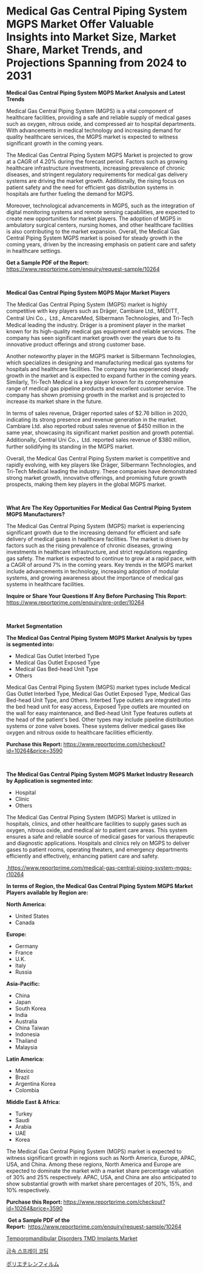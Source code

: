 <p><h1>Medical Gas Central Piping System MGPS Market Offer Valuable Insights into Market Size, Market Share, Market Trends, and Projections Spanning from 2024 to 2031</h1></p><p><strong>Medical Gas Central Piping System MGPS Market Analysis and Latest Trends</strong></p>
<p><p>Medical Gas Central Piping System (MGPS) is a vital component of healthcare facilities, providing a safe and reliable supply of medical gases such as oxygen, nitrous oxide, and compressed air to hospital departments. With advancements in medical technology and increasing demand for quality healthcare services, the MGPS market is expected to witness significant growth in the coming years.</p><p>The Medical Gas Central Piping System MGPS Market is projected to grow at a CAGR of 4.20% during the forecast period. Factors such as growing healthcare infrastructure investments, increasing prevalence of chronic diseases, and stringent regulatory requirements for medical gas delivery systems are driving the market growth. Additionally, the rising focus on patient safety and the need for efficient gas distribution systems in hospitals are further fueling the demand for MGPS.</p><p>Moreover, technological advancements in MGPS, such as the integration of digital monitoring systems and remote sensing capabilities, are expected to create new opportunities for market players. The adoption of MGPS in ambulatory surgical centers, nursing homes, and other healthcare facilities is also contributing to the market expansion. Overall, the Medical Gas Central Piping System MGPS market is poised for steady growth in the coming years, driven by the increasing emphasis on patient care and safety in healthcare settings.</p></p>
<p><strong>Get a Sample PDF of the Report:&nbsp;</strong> <a href="https://www.reportprime.com/enquiry/request-sample/10264">https://www.reportprime.com/enquiry/request-sample/10264</a></p>
<p>&nbsp;</p>
<p><strong>Medical Gas Central Piping System MGPS Major Market Players</strong></p>
<p><p>The Medical Gas Central Piping System (MGPS) market is highly competitive with key players such as Dräger, Cambiare Ltd., MEDITT, Central Uni Co.，Ltd., AmcareMed, Silbermann Technologies, and Tri-Tech Medical leading the industry. Dräger is a prominent player in the market known for its high-quality medical gas equipment and reliable services. The company has seen significant market growth over the years due to its innovative product offerings and strong customer base.</p><p>Another noteworthy player in the MGPS market is Silbermann Technologies, which specializes in designing and manufacturing medical gas systems for hospitals and healthcare facilities. The company has experienced steady growth in the market and is expected to expand further in the coming years. Similarly, Tri-Tech Medical is a key player known for its comprehensive range of medical gas pipeline products and excellent customer service. The company has shown promising growth in the market and is projected to increase its market share in the future.</p><p>In terms of sales revenue, Dräger reported sales of $2.76 billion in 2020, indicating its strong presence and revenue generation in the market. Cambiare Ltd. also reported robust sales revenue of $450 million in the same year, showcasing its significant market position and growth potential. Additionally, Central Uni Co.，Ltd. reported sales revenue of $380 million, further solidifying its standing in the MGPS market.</p><p>Overall, the Medical Gas Central Piping System market is competitive and rapidly evolving, with key players like Dräger, Silbermann Technologies, and Tri-Tech Medical leading the industry. These companies have demonstrated strong market growth, innovative offerings, and promising future growth prospects, making them key players in the global MGPS market.</p></p>
<p>&nbsp;</p>
<p><strong>What Are The Key Opportunities For Medical Gas Central Piping System MGPS Manufacturers?</strong></p>
<p><p>The Medical Gas Central Piping System (MGPS) market is experiencing significant growth due to the increasing demand for efficient and safe delivery of medical gases in healthcare facilities. The market is driven by factors such as the rising prevalence of chronic diseases, growing investments in healthcare infrastructure, and strict regulations regarding gas safety. The market is expected to continue to grow at a rapid pace, with a CAGR of around 7% in the coming years. Key trends in the MGPS market include advancements in technology, increasing adoption of modular systems, and growing awareness about the importance of medical gas systems in healthcare facilities.</p></p>
<p><strong>Inquire or Share Your Questions If Any Before Purchasing This Report:</strong> <a href="https://www.reportprime.com/enquiry/pre-order/10264">https://www.reportprime.com/enquiry/pre-order/10264</a></p>
<p>&nbsp;</p>
<p><strong>Market Segmentation</strong></p>
<p><strong>The Medical Gas Central Piping System MGPS Market Analysis by types is segmented into:</strong></p>
<p><ul><li>Medical Gas Outlet Interbed Type</li><li>Medical Gas Outlet Exposed Type</li><li>Medical Gas Bed-head Unit Type</li><li>Others</li></ul></p>
<p><p>Medical Gas Central Piping System (MGPS) market types include Medical Gas Outlet Interbed Type, Medical Gas Outlet Exposed Type, Medical Gas Bed-head Unit Type, and Others. Interbed Type outlets are integrated into the bed head unit for easy access, Exposed Type outlets are mounted on the wall for easy maintenance, and Bed-head Unit Type features outlets at the head of the patient's bed. Other types may include pipeline distribution systems or zone valve boxes. These systems deliver medical gases like oxygen and nitrous oxide to healthcare facilities efficiently.</p></p>
<p><strong>Purchase this Report:&nbsp;</strong><a href="https://www.reportprime.com/checkout?id=10264&price=3590">https://www.reportprime.com/checkout?id=10264&price=3590</a></p>
<p>&nbsp;</p>
<p><strong>The Medical Gas Central Piping System MGPS Market Industry Research by Application is segmented into:</strong></p>
<p><ul><li>Hospital</li><li>Clinic</li><li>Others</li></ul></p>
<p><p>The Medical Gas Central Piping System (MGPS) Market is utilized in hospitals, clinics, and other healthcare facilities to supply gases such as oxygen, nitrous oxide, and medical air to patient care areas. This system ensures a safe and reliable source of medical gases for various therapeutic and diagnostic applications. Hospitals and clinics rely on MGPS to deliver gases to patient rooms, operating theaters, and emergency departments efficiently and effectively, enhancing patient care and safety.</p></p>
<p><a href="https://www.reportprime.com/medical-gas-central-piping-system-mgps-r10264">&nbsp;https://www.reportprime.com/medical-gas-central-piping-system-mgps-r10264</a></p>
<p><strong>In terms of Region, the Medical Gas Central Piping System MGPS Market Players available by Region are:</strong></p>
<p>
    <p> <strong> North America: </strong>
        <ul>
            <li>United States</li>
            <li>Canada</li>
        </ul>
        </p> 
    <p> <strong> Europe: </strong>
        <ul>
            <li>Germany</li>
            <li>France</li>
            <li>U.K.</li>
            <li>Italy</li>
            <li>Russia</li>
        </ul>
        </p> 
    <p> <strong> Asia-Pacific: </strong>
        <ul>
            <li>China</li>
            <li>Japan</li>
            <li>South Korea</li>
            <li>India</li>
            <li>Australia</li>
            <li>China Taiwan</li>
            <li>Indonesia</li>
            <li>Thailand</li>
            <li>Malaysia</li>
        </ul>
        </p> 
    <p> <strong> Latin America: </strong>
        <ul>
            <li>Mexico</li>
            <li>Brazil</li>
            <li>Argentina Korea</li>
            <li>Colombia</li>
        </ul>
        </p> 
    <p> <strong> Middle East & Africa: </strong>
        <ul>
            <li>Turkey</li>
            <li>Saudi</li>
            <li>Arabia</li>
            <li>UAE</li>
            <li>Korea</li>
        </ul>
    </p>
    </p>
<p><p>The Medical Gas Central Piping System (MGPS) market is expected to witness significant growth in regions such as North America, Europe, APAC, USA, and China. Among these regions, North America and Europe are expected to dominate the market with a market share percentage valuation of 30% and 25% respectively. APAC, USA, and China are also anticipated to show substantial growth with market share percentages of 20%, 15%, and 10% respectively.</p></p>
<p><strong>Purchase this Report: </strong><a href="https://www.reportprime.com/checkout?id=10264&price=3590">https://www.reportprime.com/checkout?id=10264&price=3590</a></p>
<p>&nbsp;<strong>Get a Sample PDF of the Report:&nbsp;&nbsp;</strong><a href="https://www.reportprime.com/enquiry/request-sample/10264">https://www.reportprime.com/enquiry/request-sample/10264</a></p>
<p><strong></strong></p>
<p><p><a href="https://github.com/nancykennedykellievqfqt2/Market-Research-Report-List-2/blob/main/temporomandibular-disorders-tmd-implants-market.md">Temporomandibular Disorders TMD Implants Market</a></p><p><a href="https://github.com/JonHarrtis67676y/Market-Research-Report-List-1/blob/main/319500921773.md">금속 스프레이 코팅</a></p><p><a href="https://medium.com/@leeweir2009/%E3%83%9D%E3%83%AA%E3%82%A8%E3%83%81%E3%83%AC%E3%83%B3%E3%83%95%E3%82%A3%E3%83%AB%E3%83%A0%E5%B8%82%E5%A0%B4-%E7%AB%B6%E4%BA%89%E5%88%86%E6%9E%90-%E5%B8%82%E5%A0%B4%E5%8B%95%E5%90%91-2031%E5%B9%B4%E3%81%BE%E3%81%A7%E3%81%AE%E4%BA%88%E6%B8%AC-e25188d97584">ポリエチレンフィルム</a></p></p>